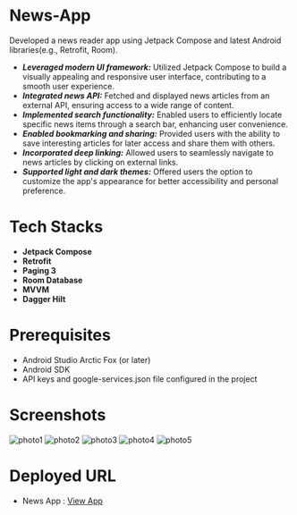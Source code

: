 # News-App
Developed a news reader app using Jetpack Compose and latest Android libraries(e.g., Retrofit, Room).
- ***Leveraged modern UI framework:*** Utilized Jetpack Compose to build a visually appealing and responsive user interface, contributing to a smooth user experience.
- ***Integrated news API:*** Fetched and displayed news articles from an external API, ensuring access to a wide range of content.
- ***Implemented search functionality:*** Enabled users to efficiently locate specific news items through a search bar, enhancing user convenience.
- ***Enabled bookmarking and sharing:*** Provided users with the ability to save interesting articles for later access and share them with others.
- ***Incorporated deep linking:*** Allowed users to seamlessly navigate to news articles by clicking on external links.
- ***Supported light and dark themes:*** Offered users the option to customize the app's appearance for better accessibility and personal preference.
# Tech Stacks
- **Jetpack Compose** 
- **Retrofit**
- **Paging 3**
- **Room Database**
- **MVVM**
- **Dagger Hilt**
# Prerequisites
-  Android Studio Arctic Fox (or later)
- Android SDK
- API keys and google-services.json file configured in the project
# Screenshots
![photo1](https://github.com/user-attachments/assets/21c23cc2-2b26-40bf-9621-a2341b254fd6)
![photo2](https://github.com/user-attachments/assets/c5a67bff-cc37-4d3a-930f-38ddccf245f6)
![photo3](https://github.com/user-attachments/assets/f7ff5cf9-448f-4964-8ef8-56370aa63ec3)
![photo4](https://github.com/user-attachments/assets/dcca5763-ead9-4cee-9c9c-0b5013075f6f)
![photo5](https://github.com/user-attachments/assets/9db94c46-8eca-4e24-b90c-18c168e25b0d)

# Deployed URL 
- News App : [View App](https://drive.google.com/file/d/1EMNyPvuFxVPB21qzHHZgdgQerrhKqwed/view?usp=drive_link)

